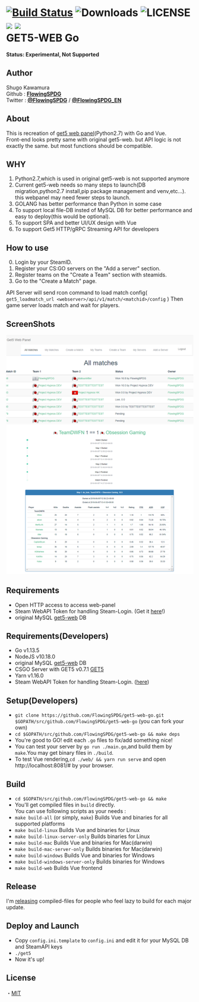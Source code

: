 [![Build Status](https://travis-ci.org/FlowingSPDG/get5-web-go.svg?branch=master)](https://travis-ci.org/FlowingSPDG/get5-web-go)
![Downloads](https://img.shields.io/github/downloads/flowingspdg/get5-web-go/total?style=flat-square)
![LICENSE](https://img.shields.io/github/license/flowingspdg/get5-web-go?style=flat-square)  
<img src="https://user-images.githubusercontent.com/30292185/73354117-3f43d280-42d8-11ea-8831-989033973649.png" width=130px> 
<img src="https://user-images.githubusercontent.com/30292185/73354115-3e12a580-42d8-11ea-9155-a6c83340daf7.png" width=70px>  
GET5-WEB Go
===========================
**Status: Experimental, Not Supported**

## Author
Shugo Kawamura  
Github : [**FlowingSPDG**](http://github.com/FlowingSPDG)  
Twitter : [**@FlowingSPDG**](http://twitter.com/FlowingSPDG) / [**@FlowingSPDG_EN**](http://twitter.com/FlowingSPDG_EN)

## About
This is recreation of [get5 web panel](https://github.com/splewis/get5-web)(Python2.7) with Go and Vue.  
Front-end looks pretty same with original get5-web. but API logic is not exactly the same. but most functions should be compatible.


## WHY
1. Python2.7,which is used in original get5-web is not supported anymore  
2. Current get5-web needs so many steps to launch(DB migration,python2.7 install,pip package management and venv,etc...). this webpanel may need fewer steps to launch.
3. GOLANG has better performance than Python in some case
4. To support local file-DB insted of MySQL DB for better performance and easy to deploy(this would be optional).
5. To support SPA and better UI/UX design with Vue
6. To support Get5 HTTP/gRPC Streaming API for developers

## How to use
0. Login by your SteamID.
1. Register your CS:GO servers on the "Add a server" section.
2. Register teams on the "Create a Team" section with steamids.
3. Go to the "Create a Match" page.

API Server will send rcon command to load match config( ``get5_loadmatch_url <webserver>/api/v1/match/<matchid>/config`` ) Then game server loads match and wait for players.

## ScreenShots
![Matches](/screenshots/Matches.PNG?raw=true "Matches list page")
![Match Stats Page](/screenshots/Match.PNG?raw=true "Match Stats Page")

## Requirements
- Open HTTP access to access web-panel
- Steam WebAPI Token for handling Steam-Login. (Get it [here](https://steamcommunity.com/dev/apikey)!)
- original MySQL [get5-web](https://github.com/splewis/get5-web) DB

## Requirements(Developers)
- Go v1.13.5
- NodeJS v10.18.0
- original MySQL [get5-web](https://github.com/splewis/get5-web) DB
- CSGO Server with GET5 v0.7.1 [GET5](https://github.com/splewis/get5/releases)
- Yarn v1.16.0
- Steam WebAPI Token for handling Steam-Login. ([here](https://steamcommunity.com/dev/apikey))

## Setup(Developers)
- ``git clone https://github.com/FlowingSPDG/get5-web-go.git $GOPATH/src/github.com/FlowingSPDG/get5-web-go`` (you can fork your own)  
- ``cd $GOPATH/src/github.com/FlowingSPDG/get5-web-go && make deps``
- You're good to GO! edit each `.go` files to fix/add something nice!
- You can test your server by ``go run ./main.go``,and build them by ``make``.You may get binary files in ``./build``.
- To test Vue rendering,``cd ./web/ && yarn run serve`` and open http://localhost:8081/# by your browser.  


## Build
- ``cd $GOPATH/src/github.com/FlowingSPDG/get5-web-go && make``
- You'll get compiled files in ``build`` directly.  
You can use following scripts as your needs :
- ``make build-all`` (or simply, ``make``) Builds Vue and binaries for all supported platforms
- ``make build-linux`` Builds Vue and binaries for Linux
- ``make build-linux-server-only`` Builds binaries for Linux
- ``make build-mac`` Builds Vue and binaries for Mac(darwin)
- ``make build-mac-server-only`` Builds binaries for Mac(darwin)
- ``make build-windows`` Builds Vue and binaries for Windows
- ``make build-windows-server-only`` Builds binaries for Windows
- ``make build-web`` Builds Vue frontend


## Release
I'm [releasing](https://github.com/FlowingSPDG/get5-web-go/releases) compiled-files for people who feel lazy to build for each major update.

## Deploy and Launch
- Copy `config.ini.template` to `config.ini` and edit it for your MySQL DB and SteamAPI keys
- `./get5`
- Now it's up!

## License
・[MIT](https://github.com/FlowingSPDG/get5-web-go/blob/master/LICENSE)